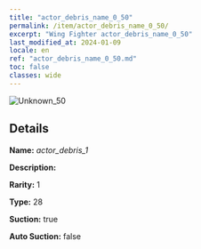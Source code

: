 ```yaml
---
title: "actor_debris_name_0_50"
permalink: /item/actor_debris_name_0_50/
excerpt: "Wing Fighter actor_debris_name_0_50"
last_modified_at: 2024-01-09
locale: en
ref: "actor_debris_name_0_50.md"
toc: false
classes: wide
---
```



 ![Unknown_50](/images/item/actor_debris_1_p.png)



## Details

 **Name:** *actor_debris_1* 

 **Description:** 

 **Rarity:** 1 

 **Type:** 28 

 **Suction:** true 

 **Auto Suction:** false 


